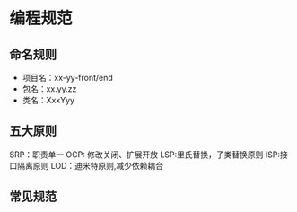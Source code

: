# 编程规范
## 命名规则
- 项目名：xx-yy-front/end
- 包名：xx.yy.zz
- 类名：XxxYyy

## 五大原则

SRP：职责单一
OCP: 修改关闭、扩展开放
LSP:里氏替换，子类替换原则
ISP:接口隔离原则
LOD：迪米特原则,减少依赖耦合

## 常见规范
